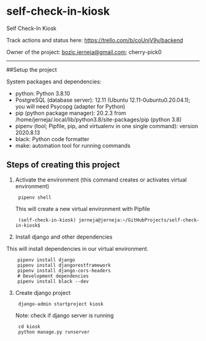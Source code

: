 # self-check-in-kiosk
Self Check-In Kiosk

Track actions and status here:
https://trello.com/b/coUnjV9y/backend

Owner of the project: bozic.jerneja@gmail.com; cherry-pick0

---------------------------------------------------------

##Setup the project

System packages and dependencies:

- python: Python 3.8.10
- PostgreSQL (database server): 12.11 (Ubuntu 12.11-0ubuntu0.20.04.1); you will need Psycopg (adapter for Python)
- pip (python package manager): 20.2.3 from /home/jerneja/.local/lib/python3.8/site-packages/pip (python 3.8)
- pipenv (tool; Pipfile, pip, and virtualenv in one single command): version 2020.8.13
- black: Python code formatter
- make: automation tool for running commands


## Steps of creating this project

1) Activate the environment (this command creates or activates virtual environment)

        pipenv shell
        
   This will create a new virtual environment with Pipfile
   
        (self-check-in-kiosk) jerneja@jerneja:~/GitHubProjects/self-check-in-kiosk$
        
2) Install django and other dependencies

This will install dependencies in our virtual environment.

        pipenv install django
        pipenv install djangorestframework
        pipenv install django-cors-headers
        # Development dependencies
        pipenv install black --dev
        
3) Create django project

        django-admin startproject kiosk
        
        
   Note: check if django server is running
        
        cd kiosk
        python manage.py runserver
        
        
